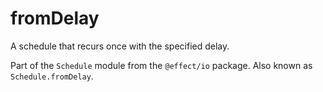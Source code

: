 # fromDelay

A schedule that recurs once with the specified delay.

Part of the `Schedule` module from the `@effect/io` package. Also known as `Schedule.fromDelay`.
